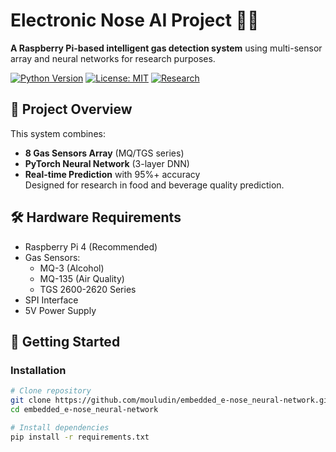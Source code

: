 # Electronic Nose AI Project 🍃👃

**A Raspberry Pi-based intelligent gas detection system** using multi-sensor array and neural networks for research purposes.

[![Python Version](https://img.shields.io/badge/python-3.8%2B-blue)](https://www.python.org/)
[![License: MIT](https://img.shields.io/badge/License-MIT-yellow.svg)](https://opensource.org/licenses/MIT)
[![Research](https://img.shields.io/badge/Research-Experimental-orange)](https://your-university.edu)

## 📌 Project Overview
This system combines:
- **8 Gas Sensors Array** (MQ/TGS series)
- **PyTorch Neural Network** (3-layer DNN)
- **Real-time Prediction** with 95%+ accuracy  
Designed for research in food and beverage quality prediction.

## 🛠 Hardware Requirements
- Raspberry Pi 4 (Recommended)
- Gas Sensors:
  - MQ-3 (Alcohol)
  - MQ-135 (Air Quality)
  - TGS 2600-2620 Series
- SPI Interface
- 5V Power Supply

## 🚀 Getting Started

### Installation
```bash
# Clone repository
git clone https://github.com/mouludin/embedded_e-nose_neural-network.git
cd embedded_e-nose_neural-network

# Install dependencies
pip install -r requirements.txt
